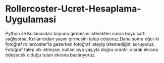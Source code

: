 # Rollercoster-Ucret-Hesaplama-Uygulamasi
Python ile Kullanıcıdan boyunu girmesini istedikten sonra boyu şartı sağlıyorsa, Kullanıcıdan yaşını girmesini talep ediyoruz.Daha sonra eğer ki fotoğraf rollercoster'la gezerken fotoğraf isteyip istemediğini soruyoruz. Fotoğraf talep vb. etmişse, kullanıcıya yaşıyla doğru orantılı olarak ekrana ödeyecek olduğu tutarı ekrana bastırıyoruz.
